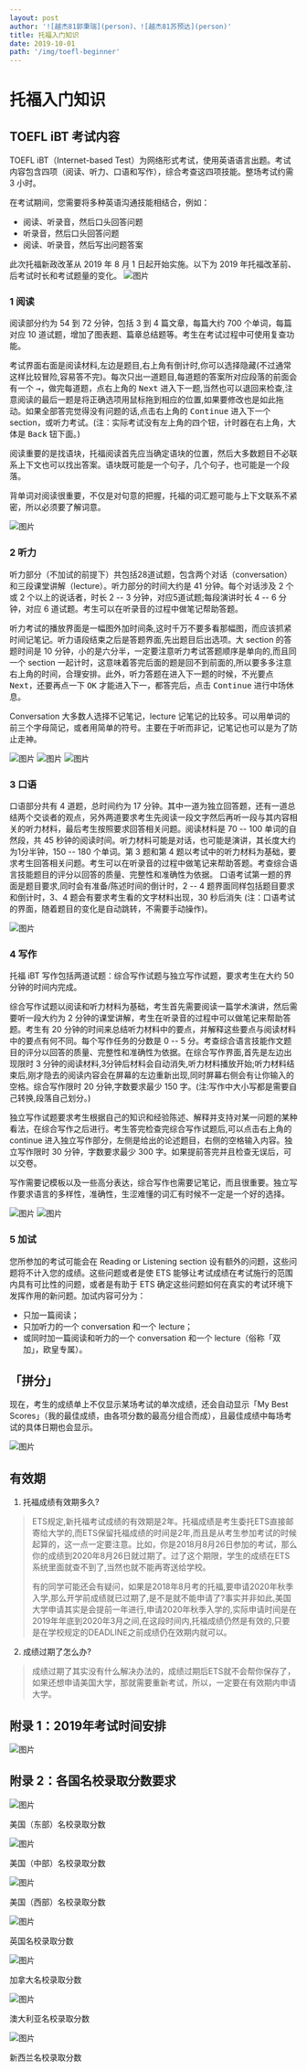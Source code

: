 ```yaml
---
layout: post
author: '![越杰81郭秉瑞](person)、![越杰81苏预达](person)'
title: 托福入门知识
date: 2019-10-01
path: '/img/toefl-beginner'
---
```


# 托福入门知识

## TOEFL iBT 考试内容

TOEFL iBT（Internet-based Test）为网络形式考试，使用英语语言出题。考试内容包含四项（阅读、听力、口语和写作），综合考查这四项技能。整场考试约需 3 小时。

在考试期间，您需要将多种英语沟通技能相结合，例如：

- 阅读、听录音，然后口头回答问题
- 听录音，然后口头回答问题
- 阅读、听录音，然后写出问题答案

此次托福新政改革从 2019 年 8 月 1 日起开始实施。以下为 2019 年托福改革前、后考试时长和考试题量的变化。
![图片](/img/toefl-beginner/change.jpg)

### 1 阅读
阅读部分约为 54 到 72 分钟，包括 3 到 4 篇文章，每篇大约 700 个单词，每篇对应 10 道试题，增加了图表题、篇章总结题等。考生在考试过程中可使用复查功能。

考试界面右面是阅读材料,左边是题目,右上角有倒计时,你可以选择隐藏(不过通常这样比较冒险,容易答不完)。每次只出一道题目,每道题的答案所对应段落的前面会有一个 <kbd>→</kbd>，做完每道题，点右上角的 <kbd>Next</kbd> 进入下一题,当然也可以退回来检查,注意阅读的最后一题是将正确选项用鼠标拖到相应的位置,如果要修改也是如此拖动。如果全部答完觉得没有问题的话,点击右上角的 <kbd>Continue</kbd> 进入下一个 section，或听力考试。(注：实际考试没有左上角的四个钮，计时器在右上角，大体是 <kbd>Back</kbd> 钮下面。)

阅读重要的是找语块，托福阅读首先应当确定语块的位置，然后大多数题目不必联系上下文也可以找出答案。语块既可能是一个句子，几个句子，也可能是一个段落。

背单词对阅读很重要，不仅是对句意的把握，托福的词汇题可能与上下文联系不紧密，所以必须要了解词意。

![图片](/img/toefl-beginner/reading.png)

### 2 听力
听力部分（不加试的前提下）共包括28道试题，包含两个对话（conversation）和三段课堂讲解（lecture）。听力部分的时间大约是 41 分钟。每个对话涉及 2 个或 2 个以上的说话者，时长 2 -- 3 分钟，对应5道试题;每段演讲时长 4 -- 6 分钟，对应 6 道试题。考生可以在听录音的过程中做笔记帮助答题。

听力考试的播放界面是一幅图外加时间条,这时千万不要多看那幅图，而应该抓紧时间记笔记。听力语段结束之后是答题界面,先出题目后出选项。大 section 的答题时间是 10 分钟，小的是六分半，一定要注意听力考试答题顺序是单向的,而且同一个 section 一起计时，这意味着答完后面的题是回不到前面的,所以要多多注意右上角的时间，合理安排。此外，听力答题在进入下一题的时候，不光要点 <kbd>Next</kbd>，还要再点一下 <kbd>OK</kbd> 才能进入下一，都答完后，点击 <kbd>Continue</kbd> 进行中场休息。

Conversation 大多数人选择不记笔记，lecture 记笔记的比较多。可以用单词的前三个字母简记，或者用简单的符号。主要在于听而非记，记笔记也可以是为了防止走神。

![图片](/img/toefl-beginner/listening1.jpg)
![图片](/img/toefl-beginner/listening2.jpg)
![图片](/img/toefl-beginner/listening3.jpg)

### 3 口语
口语部分共有 4 道题，总时间约为 17 分钟。其中一道为独立回答题，还有一道总结两个交谈者的观点，另外两道要求考生先阅读一段文字然后再听一段与其内容相关的听力材料，最后考生按照要求回答相关问题。阅读材料是 70 -- 100 单词的自然段，共 45 秒钟的阅读时间。听力材料可能是对话，也可能是演讲，其长度大约为1分半钟，150 -- 180 个单词。第 3 题和第 4 题以考试中的听力材料为基础，要求考生回答相关问题。考生可以在听录音的过程中做笔记来帮助答题。考查综合语言技能题目的评分以回答的质量、完整性和准确性为依据。
口语考试第一题的界面是题目要求,同时会有准备/陈述时间的倒计时，2 -- 4 题界面同样包括题目要求和倒计时，3、4 题会有要求考生看的文字材料出现，30 秒后消失 (注：口语考试的界面，随着题目的变化是自动跳转，不需要手动操作)。

![图片](/img/toefl-beginner/speaking.jpg)

### 4 写作
托福 iBT 写作包括两道试题：综合写作试题与独立写作试题，要求考生在大约 50 分钟的时间内完成。

综合写作试题以阅读和听力材料为基础，考生首先需要阅读一篇学术演讲，然后需要听一段大约为 2 分钟的课堂讲解，考生在听录音的过程中可以做笔记来帮助答题。考生有 20 分钟的时间来总结听力材料中的要点，并解释这些要点与阅读材料中的要点有何不同。每个写作任务的分数是 0 -- 5 分。考查综合语言技能作文题目的评分以回答的质量、完整性和准确性为依据。在综合写作界面,首先是左边出现限时 3 分钟的阅读材料,3分钟后材料会自动消失,听力材料播放开始;听力材料结束后,刚才隐去的阅读内容会在屏幕的左边重新出现,同时屏幕右侧会有让你输入的空格。综合写作限时 20 分钟,字数要求最少 150 字。(注:写作中大小写都是需要自己转换,段落自己划分。)

独立写作试题要求考生根据自己的知识和经验陈述、解释并支持对某一问题的某种看法，在综合写作之后进行。考生答完检查完综合写作试题后,可以点击右上角的 continue 进入独立写作部分，左侧是给出的论述题目，右侧的空格输入内容。独立写作限时 30 分钟，字数要求最少 300 字。如果提前答完并且检查无误后，可以交卷。

写作需要记模板以及一些高分表达，综合写作也需要记笔记，而且很重要。独立写作要求语言的多样性，准确性，生涩难懂的词汇有时候不一定是一个好的选择。

![图片](/img/toefl-beginner/writing1.jpg)
![图片](/img/toefl-beginner/writing2.jpg)

### 5 加试
您所参加的考试可能会在 Reading or Listening section 设有额外的问题，这些问题将不计入您的成绩。这些问题或者是使 ETS 能够让考试成绩在考试施行的范围内具有可比性的问题，或者是有助于 ETS 确定这些问题如何在真实的考试环境下发挥作用的新问题。加试内容可分为：

- 只加一篇阅读；
- 只加听力的一个 conversation 和一个 lecture；
- 或同时加一篇阅读和听力的一个 conversation 和一个 lecture（俗称「双加」，欧皇专属）。

## 「拼分」

现在，考生的成绩单上不仅显示某场考试的单次成绩，还会自动显示「My Best Scores」（我的最佳成绩，由各项分数的最高分组合而成），且最佳成绩中每场考试的具体日期也会显示。

![图片](/img/toefl-beginner/mybestscores.jpg)

## 有效期
1. 托福成绩有效期多久?
  > ETS规定,新托福考试成绩的有效期是2年。托福成绩是考生委托ETS直接邮寄给大学的,而ETS保留托福成绩的时间是2年,而且是从考生参加考试的时候起算的，这一点一定要注意。比如，你是2018月8月26日参加的考试，那么你的成绩到2020年8月26日就过期了。过了这个期限，学生的成绩在ETS系统里面就查不到了,当然也就不能再寄送给学校。
  >
  > 有的同学可能还会有疑问，如果是2018年8月考的托福,要申请2020年秋季入学,那么开学前成绩就已过期了,是不是就不能申请了?事实并非如此,美国大学申请其实是会提前一年进行,申请2020年秋季入学的,实际申请时间是在2019年年底到2020年3月之间,在这段时间内,托福成绩仍然是有效的,只要是在学校规定的DEADLINE之前成绩仍在效期内就可以。

2. 成绩过期了怎么办?
  > 成绩过期了其实没有什么解决办法的，成绩过期后ETS就不会帮你保存了，如果还想申请美国大学，那就需要重新考试，所以，一定要在有效期内申请大学。

## 附录 1：2019年考试时间安排

![图片](/img/toefl-beginner/schedule.png)

## 附录 2：各国名校录取分数要求

![图片](/img/toefl-beginner/USA1.jpg)

<fig-cap>美国（东部）名校录取分数</fig-cap>

![图片](/img/toefl-beginner/USA2.jpg)

<fig-cap>美国（中部）名校录取分数</fig-cap>

![图片](/img/toefl-beginner/USA3.jpg)

<fig-cap>美国（西部）名校录取分数</fig-cap>

![图片](/img/toefl-beginner/ENG.jpg)

<fig-cap>英国名校录取分数</fig-cap>

![图片](/img/toefl-beginner/CAN.jpg)

<fig-cap>加拿大名校录取分数</fig-cap>

![图片](/img/toefl-beginner/AUS.jpg)

<fig-cap>澳大利亚名校录取分数</fig-cap>

![图片](/img/toefl-beginner/NZL.jpg)

<fig-cap>新西兰名校录取分数</fig-cap>
